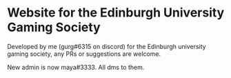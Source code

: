 # Website for the Edinburgh University Gaming Society

Developed by me (gurg#6315 on discord) for the Edinburgh university gaming society, any PRs or suggestions are welcome.

New admin is now maya#3333. All dms to them.

